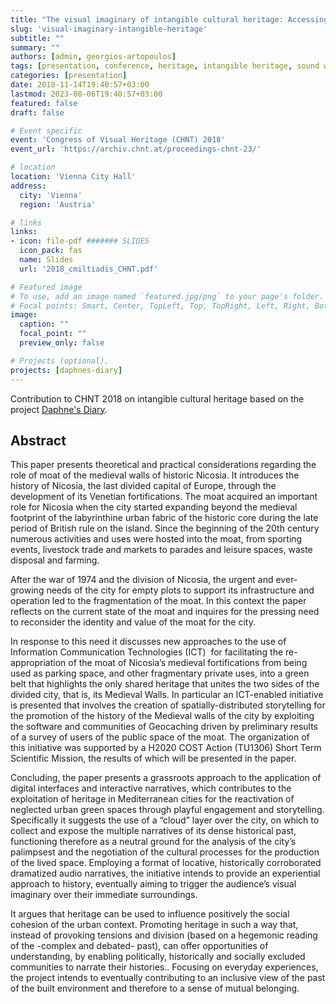 ```yaml
---
title: "The visual imaginary of intangible cultural heritage: Accessing the palimpsest of Nicosia through audio-enabled routes"
slug: 'visual-imaginary-intangible-heritage'
subtitle: ""
summary: ""
authors: [admin, georgios-artopoulos]
tags: [presentation, conference, heritage, intangible heritage, sound walk, public space]
categories: [presentation]
date: 2018-11-14T19:40:57+03:00
lastmod: 2023-08-06T19:40:57+03:00
featured: false
draft: false

# Event specific 
event: 'Congress of Visual Heritage (CHNT) 2018'
event_url: 'https://archiv.chnt.at/proceedings-chnt-23/'

# location 
location: 'Vienna City Hall'
address:
  city: 'Vienna'
  region: 'Austria'

# links 
links: 
- icon: file-pdf ####### SLIDES 
  icon_pack: fas
  name: Slides
  url: '2018_cmiltiadis_CHNT.pdf'

# Featured image
# To use, add an image named `featured.jpg/png` to your page's folder.
# Focal points: Smart, Center, TopLeft, Top, TopRight, Left, Right, BottomLeft, Bottom, BottomRight.
image:
  caption: ""
  focal_point: ""
  preview_only: false

# Projects (optional).
projects: [daphnes-diary]
---
```


Contribution to CHNT 2018 on intangible cultural heritage based on the project [Daphne's Diary](../../project/daphnes-diary). 

## Abstract 

This paper presents theoretical and practical considerations regarding the role of moat of the medieval walls of historic Nicosia. It introduces the history of Nicosia, the last divided capital of Europe, through the development of its Venetian fortifications. The moat acquired an important role for Nicosia when the city started expanding beyond the medieval footprint of the labyrinthine urban fabric of the historic core during the late period of British rule on the island. Since the beginning of the 20th century numerous activities and uses were hosted into the moat, from sporting events, livestock trade and markets to parades and leisure spaces, waste disposal and farming. 

After the war of 1974 and the division of Nicosia, the urgent and ever-growing needs of the city for empty plots to support its infrastructure and operation led to the fragmentation of the moat. In this context the paper reflects on the current state of the moat and inquires for the pressing need to reconsider the identity and value of the moat for the city.

In response to this need it discusses new approaches to the use of Information Communication Technologies (ICT)  for facilitating the re-appropriation of the moat of Nicosia’s medieval fortifications from being used as parking space, and other fragmentary private uses, into a green belt that highlights the only shared heritage that unites the two sides of the divided city, that is, its Medieval Walls. In particular an ICT-enabled initiative is presented that involves the creation of spatially-distributed storytelling for the promotion of the history of the Medieval walls of the city by exploiting the software and communities of Geocaching driven by preliminary results of a survey of users of the public space of the moat. The organization of this initiative was supported by a H2020 COST Action (TU1306) Short Term Scientific Mission, the results of which will be presented in the paper. 

Concluding, the paper presents a grassroots approach to the application of digital interfaces and interactive narratives, which contributes to the exploitation of heritage in Mediterranean cities for the reactivation of neglected urban green spaces through playful engagement and storytelling. Specifically it suggests the use of a “cloud” layer over the city, on which to collect and expose the multiple narratives of its dense historical past, functioning therefore as a neutral ground for the analysis of the city’s palimpsest and the negotiation of the cultural processes for the production of the lived space. Employing a format of locative, historically corroborated dramatized audio narratives, the initiative intends to provide an experiential approach to history, eventually aiming to trigger the audience’s visual imaginary over their immediate surroundings. 

It argues that heritage can be used to influence positively the social cohesion of the urban context. Promoting heritage in such a way that, instead of provoking tensions and division (based on a hegemonic reading of the -complex and debated- past), can offer opportunities of understanding, by enabling politically, historically and socially excluded communities to narrate their histories.. Focusing on everyday experiences, the project intends to eventually contributing to an inclusive view of the past of the built environment and therefore to a sense of mutual belonging.

<!--
"The visual imaginary of intangible cultural heritage: Accessing the palimpsest of Nicosia through audio-enabled routes" paper with [Georgios Artopoulos](https://www.cyi.ac.cy/index.php/starc/about-the-center/starc-our-people/itemlist/user/160-george-artopoulos.html) of the Cyprus Institute, for CHNT 23, Congress of Visual Heritage 2018, Vienna 12-15 November 2018. The paper will be presented in the Session "Locative media and heritage engagement in pre-modern urban Environments" on November 14.  
The contribution is based on the project [Daphne's Diary](http://studioany.com/projects/daphnes-diary/).

Abstract [[x](https://www.chnt.at/the-visual-imaginary-of-intangible-cultural-heritage-accessing-the-palimpsest-of-nicosia-through-audio-enabled-routes/)]  
Full paper to be published later in the conference proceedings.

CHNT Website [[x](https://www.chnt.at/)]
-->